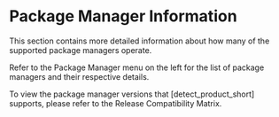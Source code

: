 # Package Manager Information

This section contains more detailed information about how many of the supported package managers operate.

Refer to the Package Manager menu on the left for the list of package managers and their respective details.

To view the package manager versions that [detect_product_short] supports, please refer to the
<xref href="Black-Duck-Release-Compatibility.dita" scope="peer">Release Compatibility Matrix.<data name="facets" value="pubname=blackduck-compatibility"/>


